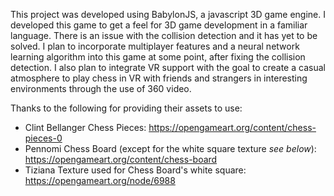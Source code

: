 This project was developed using BabylonJS, a javascript 3D game engine. I developed this game to get a feel for 3D game development in a familiar language. There is an issue with the collision detection and it has yet to be solved. I plan to incorporate multiplayer features and a neural network learning algorithm into this game at some point, after fixing the collision detection. I also plan to integrate VR support with the goal to create a casual atmosphere to play chess in VR with friends and strangers in interesting environments through the use of 360 video.

Thanks to the following for providing their assets to use:
- Clint Bellanger
  Chess Pieces: https://opengameart.org/content/chess-pieces-0
- Pennomi
  Chess Board (except for the white square texture *see below*): https://opengameart.org/content/chess-board
- Tiziana
  Texture used for Chess Board's white square: https://opengameart.org/node/6988

